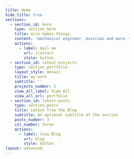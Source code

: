 ```yaml
---
title: Home
hide_title: true
sections:
  - section_id: hero
    type: section_hero
    title: miro makes things.
    content: 'mechanical engineer, musician and more.'
    actions:
      - label: mail me
        url: /contact
        style: button
  - section_id: latest-projects
    type: section_portfolio
    layout_style: mosaic
    title: my work
    subtitle: ''
    projects_number: 2
    view_all_label: View All
    view_all_url: portfolio
  - section_id: latest-posts
    type: section_posts
    title: Latest from the Blog
    subtitle: An optional subtitle of the section
    posts_number: 3
    col_number: three
    actions:
      - label: View Blog
        url: blog
        style: button
layout: advanced
---
```

